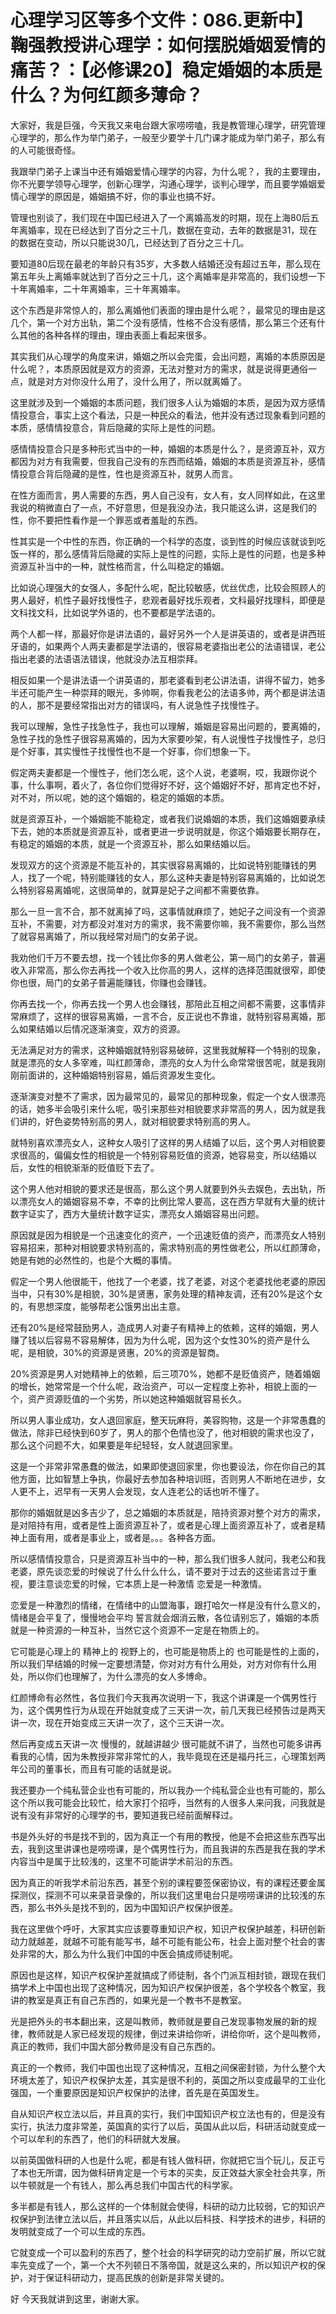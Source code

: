 # 心理学习区等多个文件：086.更新中】鞠强教授讲心理学：如何摆脱婚姻爱情的痛苦？：【必修课20】稳定婚姻的本质是什么？为何红颜多薄命？

大家好，我是巨强，今天我又来电台跟大家唠唠嗑，我是教管理心理学，研究管理心理学的，那么作为举门弟子，一般至少要学十几门课才能成为举门弟子，那么有的人可能很奇怪。

我跟举门弟子上课当中还有婚姻爱情心理学的内容，为什么呢？，我的主要理由，你不光要学领导心理学，创新心理学，沟通心理学，谈判心理学，而且要学婚姻爱情心理学的原因是，婚姻搞不好，你的事业也搞不好。

管理也别谈了，我们现在中国已经进入了一个离婚高发的时期，现在上海80后五年离婚率，现在已经达到了百分之三十几，数据在变动，去年的数据是31，现在的数据在变动，所以只能说30几，已经达到了百分之三十几。

要知道80后现在最老的年龄只有35岁，大多数人结婚还没有超过五年，那么现在第五年头上离婚率就达到了百分之三十几，这个离婚率是非常高的，我们设想一下十年离婚率，二十年离婚率，三十年离婚率。

这个东西是非常惊人的，那么离婚他们表面的理由是什么呢？，最常见的理由是这几个，第一个对方出轨，第二个没有感情，性格不合没有感情，那么第三个还有什么其他的各种各样的理由，理由表面上看起来很多。

其实我们从心理学的角度来讲，婚姻之所以会完蛋，会出问题，离婚的本质原因是什么呢？，本质原因就是双方的资源，无法对整对方的需求，就是说得更通俗一点，就是对方对你没什么用了，没什么用了，所以就离婚了。

这里就涉及到一个婚姻的本质问题，我们很多人认为婚姻的本质，是因为双方感情情投意合，事实上这个看法，只是一种民众的看法，他并没有透过现象看到问题的本质，感情情投意合，背后隐藏的实际上是性的问题。

感情情投意合只是多种形式当中的一种，婚姻的本质是什么？，是资源互补，双方都因为对方有我需要，但我自己没有的东西而结婚，婚姻的本质是资源互补，感情情投意合背后隐藏的是性，性也是资源互补，就男人而言。

在性方面而言，男人需要的东西，男人自己没有，女人有，女人同样如此，在这里我说的稍微直白了一点，不好意思，但是我没办法，我只能这么讲，这是我们的性，你不要把性看作是一个罪恶或者羞耻的东西。

性其实是一个中性的东西，你正确的一个科学的态度，谈到性的时候应该就谈到吃饭一样的，那么感情背后隐藏的实际上是性的问题，实际上是性的问题，也是多种资源互补当中的一种，就性格而言，什么叫稳定的婚姻。

比如说心理强大的女强人，多配什么呢，配比较敏感，优丝优虑，比较会照顾人的男人最好，机性子最好找慢性子，悲观者最好找乐观者，文科最好找理科，即便是文科找文科，比如说学外语的，也不要都是学法语的。

两个人都一样，那最好你是讲法语的，最好另外一个人是讲英语的，或者是讲西班牙语的，如果两个人两夫妻都是学法语的，很容易老婆指出老公的法语错误，老公指出老婆的法语语法错误，他就没办法互相崇拜。

相反如果一个是讲法语一个讲英语的，那老婆看到老公讲法语，讲得不留力，她多半还可能产生一种崇拜的眼光，多帅啊，你看我老公的法语多帅，两个都是讲法语的人，那不是要经常指出对方的错误吗，有人说急性子找慢性子。

我可以理解，急性子找急性子，我也可以理解，婚姻是容易出问题的，要离婚的，急性子找的急性子很容易离婚的，因为大家要吵架，有人说慢性子找慢性子，总归是个好事，其实慢性子找慢性也不是一个好事，你们想象一下。

假定两夫妻都是一个慢性子，他们怎么呢，这个人说，老婆啊，哎，我跟你说个事，什么事啊，着火了，各位你们觉得好不好，这个婚姻好不好，那肯定也不好，对不对，所以呢，她的这个婚姻的，稳定的婚姻的本质。

就是资源互补，一个婚姻能不能稳定，或者我们说婚姻的本质，我们这婚姻要承续下去，她的本质就是资源互补，或者更进一步说明就是，你这个婚姻要长期存在，有稳定的婚姻的本质，就是一个资源互补，那么如果结婚以后。

发现双方的这个资源是不能互补的，其实很容易离婚的，比如说特别能赚钱的男人，找了一个呢，特别能赚钱的女人，那么这种夫妻是特别容易离婚的，比如说怎么特别容易离婚呢，这很简单的，就算是妃子之间都不需要依靠。

那么一旦一言不合，那不就离掉了吗，这事情就麻烦了，她妃子之间没有一个资源互补，不需要，对方都没对准对方的需求，我不需要你嘛，我不需要你，那么当然了就容易离婚了，所以我经常对局门的女弟子说。

我劝他们千万不要去想，找一个钱比你多的男人做老公，第一局门的女弟子，普遍收入非常高，那么你去再找一个收入比你高的男人，这样的选择范围就很窄，即使你也很，局门的女弟子普遍能赚钱，你赚也会赚钱。

你再去找一个，你再去找一个男人也会赚钱，那陪此互相之间都不需要，这事情非常麻烦了，这样的很容易离婚，一言不合，反正说也不靠谁，就特别容易离婚，那么如果结婚以后情况逐渐演变，双方的资源。

无法满足对方的需求，这种婚姻就特别容易破碎，这里我就解释一个特别的现象，就是漂亮的女人多宰难，叫红颜薄命，漂亮的女人为什么命常常很苦呢，就是我刚刚前面讲的，这种婚姻特别容易，婚后资源发生变化。

逐渐演变对整不了需求，因为最常见的，最常见的那种现象，假定一个女人很漂亮的话，她多半会吸引来什么呢，吸引来那些对相貌要求非常高的男人，因为就是我们讲的，好色姿势特别高的男人，就对相貌要求特别高的男人。

就特别喜欢漂亮女人，这种女人吸引了这样的男人结婚了以后，这个男人对相貌要求很高的，偏偏女性的相貌是一个特别容易贬值的资源，她容易变，所以结婚以后，女性的相貌渐渐的贬值贬下去了。

这个男人他对相貌的要求还是很高，那么这个男人就要到外头去娱色，去出轨，所以漂亮女人的婚姻容易不幸，不幸的比例比常人要高，这在西方早就有大量的统计数字证实了，西方大量统计数字证实，漂亮女人婚姻容易出问题。

原因就是因为相貌是一个迅速变化的资产，一个迅速贬值的资产，而漂亮女人特别容易招来，那种对相貌要求特别高的，需求特别高的男性做老公，所以红颜薄命，她是有她的必然性的，也是个大概的事情。

假定一个男人他很能干，他找了一个老婆，找了老婆，对这个老婆找他老婆的原因当中，只有30%是相貌，30%是贤惠，家务处理的精神友调，还有20%是这个女的，有思想深度，能够帮老公饿男出出主意。

还有20%是经常鼓励男人，造成男人对妻子有精神上的依赖，这样的婚姻，男人赚了钱以后容易不容易解体，因为为什么呢，因为这个女性30%的资产是什么呢，是相貌，30%的资源是贤惠，20%的资源是智商。

20%资源是男人对她精神上的依赖，后三项70%，她都不是贬值资产，随着婚姻的增长，她常常是一个什么呢，政治资产，可以一定程度上弥补，相貌上面的一个，资产资源贬值的一个劣势，所以她这种婚姻就容易长久。

所以男人事业成功，女人退回家庭，整天玩麻将，美容购物，这是一个非常愚蠢的做法，除非已经快到60岁了，男人的那个色情也没了，他对相貌的需求也没了，那么这个问题不大，如果要是年纪轻轻，女人就退回家里。

这是一个非常非常愚蠢的做法，如果即使退回家里，你也要设法，你在你自己的其他方面，比如智慧上争执，你最好去参加各种培训班，否则男人不断地在进步，女人更不上，迟早有一天男人会发现，女人连老公的话也听不懂了。

那你的婚姻就是凶多吉少了，总之婚姻的本质就是，陪持资源对整个对方的需求，是对陪持有用，或者是性上面资源互补了，或者是心理上面资源互补了，或者是精神上面有用，或者是事业上，或者是。。。各种各方面。

所以感情情投意合，只是资源互补当中的一种，那么我们很多人就问，我老公和我老婆，原先谈恋爱的时候说了什么什么什么，请不要对于过去的这些诺言过于重视，要注意谈恋爱的时候，它本质上是一种激情 恋爱是一种激情。

恋爱是一种激烈的情绪，在情绪中的山盟海事，跟打哈欠一样是没有什么意义的，情绪是会平复了，慢慢地会平均 誓言就会烟消云散，各位请别忘了，婚姻的本质就是一种资源的一种互补，当然它这个资源不一定是在物质上的。

它可能是心理上的 精神上的 视野上的，也可能是物质上的 也可能是性的上面的，所以我们早结婚的时候一定要想清楚，你对对方有什么用处，对方对你有什么用处，所以你们也理解了，为什么漂亮的女人多博命。

红颜博命有必然性，各位我们今天我再次说明一下，我这个讲课是一个偶男性行为，这个偶男性行为从现在开始就变成了三天讲一次，前几天我已经预告过是两天讲一次，现在开始变成三天讲一次了，这个三天讲一次。

然后再变成五天讲一次 慢慢的，就越讲越少 很可能就不讲了，当然也可能多讲再看我的心情，因为朱教授非常非常忙的人，我毕竟现在还是福丹托三，心理策划两年公司的董事长，而且有可能的话就是说。

我还要办一个纯私营企业也有可能的，所以我办一个纯私营企业也有可能的，那么这个所以我可能会比较忙，给大家打个招呼，当然有的人很多人来问我，问我就是说有没有非常好的心理学的书，要知道我已经前面解释过。

书是外头好的书是找不到的，因为真正一个有用的教授，他是不会把这些东西写出去，我到这里讲课也是唠唠课，是个偶男性行为，而且我讲的东西是我在我的学术内容当中是属于比较浅的，这里不可能讲学术前沿的东西。

因为真正的听我学术前沿东西，甚至个别的课程要签保密协议，有的课程还要金属探测仪，探测不可以来录音录像的，所以我们这里电台只是唠唠课讲的比较浅的东西，那么书外头是找不到的，因为中国知识产权保护很差。

我在这里做个呼吁，大家其实应该要尊重知识产权，知识产权保护越差，科研创新动力就越差，就越不可能有能写书，越不可能有能公布，社会上面对整个社会的害处非常的大，那么为什么我们中国的中医会搞成师徒制呢。

原因也是这样，知识产权保护差就搞成了师徒制，各个门派互相封锁，跟现在我们搞学术上中国也出现了这种情况，因为知识产权保护很差，各个学校各个教室，我讲的教室是真正有自己东西的，如果光是一个教书不是教室。

光是把外头的书本翻出来，这是叫教师，教师就是要自己发现事物发展的新的规律，教师就是人家已经发现的规律，倒过来讲给你听，讲给你听，这个是叫教师，真正的教师，我们中国大部分教师是没有自己东西的。

真正的一个教师，我们中国也出现了这种情况，互相之间保密封锁，为什么整个大环境太差了，知识产权保护太差，其实是很不利的，英国之所以变成最早的工业化强国，一个重要原因是知识产权保护的法律，首先是在英国发生。

自从知识产权立法以后，并且真的实行，我们中国知识产权立法也有的，但是没有实行，执法力度非常差，英国真的实行了以后，英国从此以后，科研活动就变成一个可以牟利的东西了，他们的科研就大发展。

以前英国做科研的人也是什么呢，都是有钱人做科研，你就把它当个玩儿，反正亏了本也无所谓，因为做科研肯定是一个亏本的买卖，反正效益大家全社会共享，所以牛顿就是一个有钱人，那么再总我们中国古代的科学家。

多半都是有钱人，那么这样的一个体制就会使得，科研的动力比较弱，它的知识产权保护到法律立法以后，并且落实以后，从此以后科技、科学技术的进步，科研的发明就变成了一个可以生成的东西。

它就变成一个可以盈利的东西了，整个社会的科学研究的动力空前扩展，所以它就率先变成了一个，第一个大不列顿日不落帝国，就是这么来的，所以知识产权的保护，对于保证科研动力，提高民族的创新是非常关键的。

好 今天我就讲到这里，谢谢大家。
